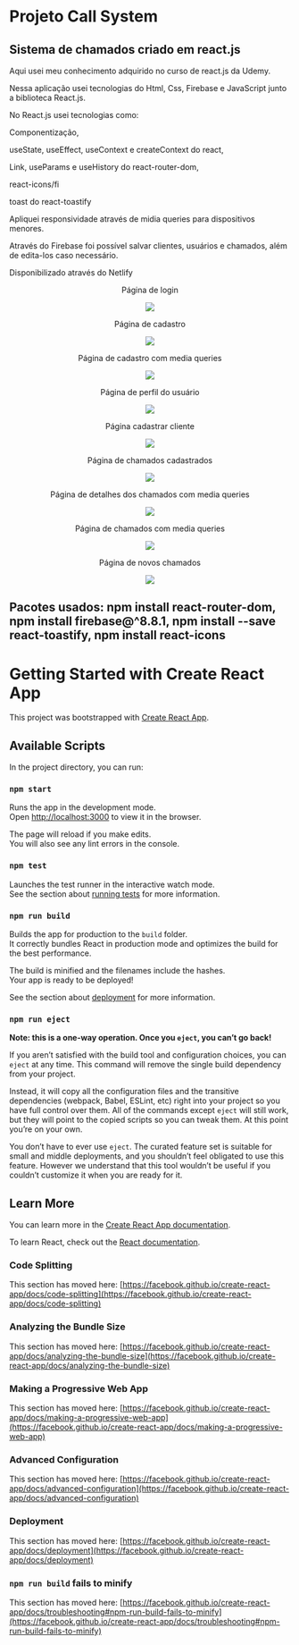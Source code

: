 # Projeto Call System

## Sistema de chamados criado em react.js

Aqui usei meu conhecimento adquirido no curso de react.js da Udemy.

Nessa aplicação usei tecnologias do Html, Css, Firebase e JavaScript junto a biblioteca React.js.

No React.js usei tecnologias como:

<p>
    Componentização,
</p>
<p>
    useState, useEffect, useContext e createContext do react,
</p>
<p>
    Link, useParams e useHistory do react-router-dom,
</p>
<p>
    react-icons/fi
</p>
<p>
    toast do react-toastify
</p>

Apliquei responsividade através de midia queries para dispositivos menores.

Através do Firebase foi possível salvar clientes, usuários e chamados, além de edita-los caso necessário.

Disponibilizado através do Netlify

<p align="center">Página de login</p>
<p align="center">
  <img src="src/assets/signIn.png"/>
<p/>

<p align="center">Página de cadastro</p>
<p align="center">
  <img src="src/assets/signUp.png"/>
<p/>

<p align="center">Página de cadastro com media queries</p>
<p align="center">
  <img src="src/assets/signUp_responsivo.png"/>
<p/>

<p align="center">Página de perfil do usuário</p>
<p align="center">
  <img src="src/assets/perfil.png"/>
<p/>

<p align="center">Página cadastrar cliente</p>
<p align="center">
  <img src="src/assets/cliente.png"/>
<p/>

<p align="center">Página de chamados cadastrados</p>
<p align="center">
  <img src="src/assets/chamados.png"/>
<p/>

<p align="center">Página de detalhes dos chamados com media queries</p>
<p align="center">
  <img src="src/assets/detalhes_responsivo.png"/>
<p/>

<p align="center">Página de chamados com media queries</p>
<p align="center">
  <img src="src/assets/responsivo_chamado.png"/>
<p/>

<p align="center">Página de novos chamados</p>
<p align="center">
  <img src="src/assets/chamados_new.png"/>
<p/>


## Pacotes usados: npm install react-router-dom, npm install firebase@^8.8.1, npm install --save react-toastify, npm install react-icons
# Getting Started with Create React App

This project was bootstrapped with [Create React App](https://github.com/facebook/create-react-app).

## Available Scripts

In the project directory, you can run:

### `npm start`

Runs the app in the development mode.\
Open [http://localhost:3000](http://localhost:3000) to view it in the browser.

The page will reload if you make edits.\
You will also see any lint errors in the console.

### `npm test`

Launches the test runner in the interactive watch mode.\
See the section about [running tests](https://facebook.github.io/create-react-app/docs/running-tests) for more information.

### `npm run build`

Builds the app for production to the `build` folder.\
It correctly bundles React in production mode and optimizes the build for the best performance.

The build is minified and the filenames include the hashes.\
Your app is ready to be deployed!

See the section about [deployment](https://facebook.github.io/create-react-app/docs/deployment) for more information.

### `npm run eject`

**Note: this is a one-way operation. Once you `eject`, you can’t go back!**

If you aren’t satisfied with the build tool and configuration choices, you can `eject` at any time. This command will remove the single build dependency from your project.

Instead, it will copy all the configuration files and the transitive dependencies (webpack, Babel, ESLint, etc) right into your project so you have full control over them. All of the commands except `eject` will still work, but they will point to the copied scripts so you can tweak them. At this point you’re on your own.

You don’t have to ever use `eject`. The curated feature set is suitable for small and middle deployments, and you shouldn’t feel obligated to use this feature. However we understand that this tool wouldn’t be useful if you couldn’t customize it when you are ready for it.

## Learn More

You can learn more in the [Create React App documentation](https://facebook.github.io/create-react-app/docs/getting-started).

To learn React, check out the [React documentation](https://reactjs.org/).

### Code Splitting

This section has moved here: [https://facebook.github.io/create-react-app/docs/code-splitting](https://facebook.github.io/create-react-app/docs/code-splitting)

### Analyzing the Bundle Size

This section has moved here: [https://facebook.github.io/create-react-app/docs/analyzing-the-bundle-size](https://facebook.github.io/create-react-app/docs/analyzing-the-bundle-size)

### Making a Progressive Web App

This section has moved here: [https://facebook.github.io/create-react-app/docs/making-a-progressive-web-app](https://facebook.github.io/create-react-app/docs/making-a-progressive-web-app)

### Advanced Configuration

This section has moved here: [https://facebook.github.io/create-react-app/docs/advanced-configuration](https://facebook.github.io/create-react-app/docs/advanced-configuration)

### Deployment

This section has moved here: [https://facebook.github.io/create-react-app/docs/deployment](https://facebook.github.io/create-react-app/docs/deployment)

### `npm run build` fails to minify

This section has moved here: [https://facebook.github.io/create-react-app/docs/troubleshooting#npm-run-build-fails-to-minify](https://facebook.github.io/create-react-app/docs/troubleshooting#npm-run-build-fails-to-minify)

